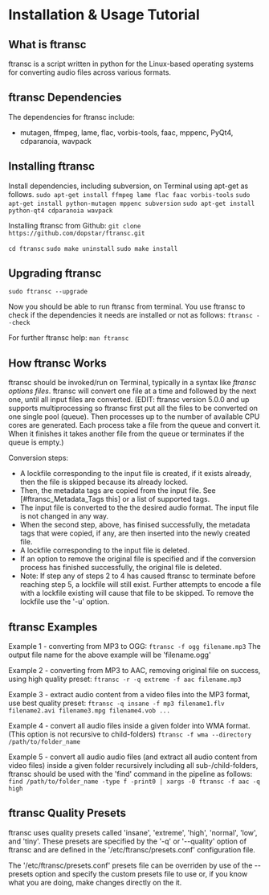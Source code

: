 # Installation & Usage Tutorial

## What is ftransc

ftransc is a script written in python for the Linux-based operating systems 
for converting audio files across various formats.

## ftransc Dependencies

The dependencies for ftransc include:
 * mutagen, ffmpeg, lame, flac, vorbis-tools, faac, mppenc, PyQt4, cdparanoia, wavpack
 

## Installing ftransc

Install dependencies, including subversion, on Terminal using apt-get as follows.
`sudo apt-get install ffmpeg lame flac faac vorbis-tools`
`sudo apt-get install python-mutagen mppenc subversion`
`sudo apt-get install python-qt4 cdparanoia wavpack`

Installing ftransc from Github:
`git clone https://github.com/dopstar/ftransc.git`

`cd ftransc`
`sudo make uninstall`
`sudo make install`

## Upgrading ftransc
`sudo ftransc --upgrade`

Now you should be able to run ftransc from terminal. You use ftransc to check if the dependencies it needs are installed or not as follows:
`
    ftransc --check
`

For further ftransc help:
`
    man ftransc
`


## How ftransc Works 

ftransc should be invoked/run on Terminal, typically in a syntax like 
*ftransc options files*. ftransc will convert one file at a time and 
followed by the next one, until all input files are converted.
(EDIT: ftransc version 5.0.0 and up supports multiprocessing so ftransc first put all the files to be converted on one single pool (queue). Then processes up to the number of available CPU cores are generated. Each process take a file from the queue and convert it. When it finishes it takes another file from the queue or terminates if the queue is empty.)

Conversion steps:

 - A lockfile corresponding to the input file is created, if it exists already, then the file is skipped because its already locked.
 - Then, the metadata tags are copied from the input file. See [#ftransc_Metadata_Tags this] or a list of supported tags.
 - The input file is converted to the the desired audio format. The input file is not changed in any way. 
 - When the second step, above, has finised successfully, the metadata tags that were copied, if any, are then inserted into the newly created file.
 - A lockfile corresponding to the input file is deleted.
 - If an option to remove the original file is specified and if the conversion process has finished successfully, the original file is deleted.
 - Note: If step any of steps 2 to 4 has caused ftransc to terminate before reaching step 5, a lockfile will still exist. Further attempts to encode a file with a lockfile existing will cause that file to be skipped. To remove the lockfile use the '-u' option.

## ftransc Examples

Example 1 - converting from MP3 to OGG:
`
    ftransc -f ogg filename.mp3
`
The output file name for the above example will be 'filename.ogg'

Example 2 - converting from MP3 to AAC, removing original file on success, using high quality preset:
`
    ftransc -r -q extreme -f aac filename.mp3
`

Example 3 - extract audio content from a video files into the MP3 format, use best quality preset:
`
    ftransc -q insane -f mp3 filename1.flv filename2.avi filename3.mpg filename4.vob ...
`

Example 4 - convert all audio files inside a given folder into WMA format. (This option is not recursive to child-folders)
`
    ftransc -f wma --directory /path/to/folder_name
`

Example 5 - convert all audio audio files (and extract all audio content from video files) inside a given folder recursively including all sub-/child-folders, ftransc should be used with the 'find' command in the pipeline as follows:
`
    find /path/to/folder_name -type f -print0 | xargs -0 ftransc -f aac -q high
`

## ftransc Quality Presets 

ftransc uses quality presets called 'insane', 'extreme', 'high', 'normal', 'low', and 'tiny'. These presets are specified by the '-q' or '--quality' option of ftransc and are defined in the '/etc/ftransc/presets.conf' configuration file. 

The '/etc/ftransc/presets.conf' presets file can be overriden by use of the --presets option and specify the custom presets file to use or, if you know what you are doing, make changes directly on the it.
